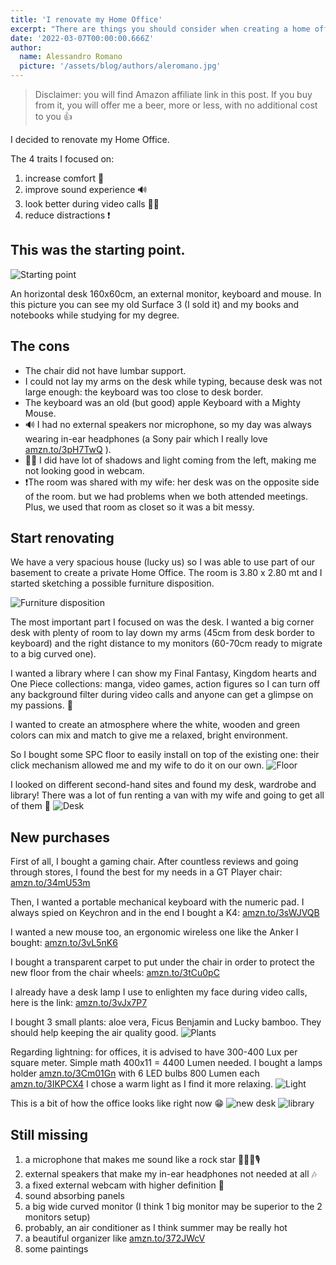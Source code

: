 ```yaml
---
title: 'I renovate my Home Office'
excerpt: "There are things you should consider when creating a home office setup for remote working. Here's what I did."
date: '2022-03-07T00:00:00.666Z'
author:
  name: Alessandro Romano
  picture: '/assets/blog/authors/aleromano.jpg'
---
```


> Disclaimer: you will find Amazon affiliate link in this post. If you buy from it, you will offer me a beer, more or less, with no additional cost to you 👍

I decided to renovate my Home Office.

The 4 traits I focused on:

1. increase comfort 💺
2. improve sound experience 🔊
3. look better during video calls 💅🏻
4. reduce distractions ❗

## This was the starting point.

![Starting point](/assets/blog/renovate-home-office/starting.jpeg)

An horizontal desk 160x60cm, an external monitor, keyboard and mouse. In this picture you can see my old Surface 3 (I sold it) and my books and notebooks while studying for my degree.

## The cons

- The chair did not have lumbar support.
- I could not lay my arms on the desk while typing, because desk was not large enough: the keyboard was too close to desk border.
- The keyboard was an old (but good) apple Keyboard with a Mighty Mouse.
- 🔊 I had no external speakers nor microphone, so my day was always wearing in-ear headphones (a Sony pair which I really love [amzn.to/3pH7TwQ](https://amzn.to/3pH7TwQ) ).
- 💅🏻 I did have lot of shadows and light coming from the left, making me not looking good in webcam.
- ❗The room was shared with my wife: her desk was on the opposite side of the room. but we had problems when we both attended meetings. Plus, we used that room as closet so it was a bit messy.

## Start renovating

We have a very spacious house (lucky us) so I was able to use part of our basement to create a private Home Office. The room is 3.80 x 2.80 mt and I started sketching a possible furniture disposition.

![Furniture disposition](/assets/blog/renovate-home-office/disposition.jpeg)

The most important part I focused on was the desk.
I wanted a big corner desk with plenty of room to lay down my arms (45cm from desk border to keyboard) and the right distance to my monitors (60-70cm ready to migrate to a big curved one).

I wanted a library where I can show my Final Fantasy, Kingdom hearts and One Piece collections: manga, video games, action figures so I can turn off any background filter during video calls and anyone can get a glimpse on my passions. 🏯

I wanted to create an atmosphere where the white, wooden and green colors can mix and match to give me a relaxed, bright environment.

So I bought some SPC floor to easily install on top of the existing one: their click mechanism allowed me and my wife to do it on our own.
![Floor](/assets/blog/renovate-home-office/floor.jpeg)

I looked on different second-hand sites and found my desk, wardrobe and library! There was a lot of fun renting a van with my wife and going to get all of them 🚚 ![Desk](/assets/blog/renovate-home-office/desk.jpeg)

## New purchases

First of all, I bought a gaming chair.
After countless reviews and going through stores, I found the best for my needs in a GT Player chair: [amzn.to/34mU53m](https://amzn.to/34mU53m)

Then, I wanted a portable mechanical keyboard with the numeric pad. I always spied on Keychron and in the end I bought a K4: [amzn.to/3sWJVQB](https://amzn.to/3sWJVQB)

I wanted a new mouse too, an ergonomic wireless one like the Anker I bought: [amzn.to/3vL5nK6](https://amzn.to/3vL5nK6)

I bought a transparent carpet to put under the chair in order to protect the new floor from the chair wheels: [amzn.to/3tCu0pC](https://amzn.to/3tCu0pC)

I already have a desk lamp I use to enlighten my face during video calls, here is the link: [amzn.to/3vJx7P7](https://amzn.to/3vJx7P7)

I bought 3 small plants: aloe vera, Ficus Benjamin and Lucky bamboo. They should help keeping the air quality good. ![Plants](/assets/blog/renovate-home-office/plants.jpeg)

Regarding lightning: for offices, it is advised to have 300-400 Lux per square meter. Simple math 400x11 = 4400 Lumen needed. I bought a lamps holder [amzn.to/3Cm01Gn](https://amzn.to/3Cm01Gn) with 6 LED bulbs 800 Lumen each [amzn.to/3IKPCX4](https://amzn.to/3IKPCX4)
I chose a warm light as I find it more relaxing. ![Light](/assets/blog/renovate-home-office/light.jpeg)

This is a bit of how the office looks like right now 😁
![new desk](/assets/blog/renovate-home-office/new-desk.jpeg)
![library](/assets/blog/renovate-home-office/library.jpeg)

## Still missing

1. a microphone that makes me sound like a rock star 🧑🏻‍🎤🎙️
2. external speakers that make my in-ear headphones not needed at all 🎶
3. a fixed external webcam with higher definition 📸
4. sound absorbing panels
5. a big wide curved monitor (I think 1 big monitor may be superior to the 2 monitors setup)
6. probably, an air conditioner as I think summer may be really hot
7. a beautiful organizer like [amzn.to/372JWcV](https://amzn.to/372JWcV)
8. some paintings
